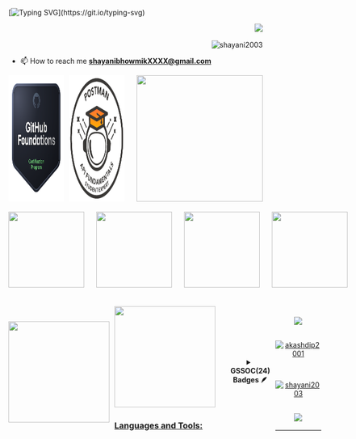 [![Typing SVG](https://readme-typing-svg.herokuapp.com?size=24&width=600&lines=Welcome+To+my+GitHub+Profile+👋!)](https://git.io/typing-svg)

<div align = 'right'>
 <img src = "https://capsule-render.vercel.app/api?type=transparent&fontColor=ff0073&fontStyle=samakaran&text=Shayani%20Bhowmik&height=150&fontSize=80&desc=CSE,%202k26&descAlignY=75&descAlign=82.4"/></div>
 
 
<p align="right"> <img src="https://komarev.com/ghpvc/?username=shayani2003&label=Profile%20views&color=0e75b6&style=flat" alt="shayani2003" /> </p>


- 📫 How to reach me **shayanibhowmikXXXX@gmail.com**

<div style="display: flex; align-items: center; gap: 10px;" align="center">
<!--<h3 align="left">Connect with me:</h3>-->
<a href="https://www.credly.com/badges/7b75cc57-39f9-42a8-9555-6addb86bc244/public_url"><img src="img/github-foundations.png" width="250px" height="250px" /></a>
<a href="https://www.linkedin.com/posts/shayani2003_postman-apis-softwaredevelopment-activity-7264993397545869313-6bck?utm_source=social_share_sheet&utm_medium=member_desktop_web"><img src="img/Postman White badge.png" width="250px" height="250px" /></a> &nbsp;
<a href="https://www.credly.com/badges/9e16502a-2381-4c7d-ade7-cf524fb1d6e2/public_url"><img src="https://github.com/user-attachments/assets/99042298-4cca-44ae-90a0-efa1a28d50d8" width="250px" height="250px" /></a>
</div>
</br>

<div style="display: flex; align-items: center; gap: 10px;" align="center">
<a href="https://www.credly.com/badges/89d62361-394d-4da2-ac1b-8f14bc9feb38/public_url"><img src="https://github.com/user-attachments/assets/572d8c68-cf00-4e86-a676-e83141b113ca" width="150px" height="150px" /></a>&nbsp;
<a href="https://www.credly.com/badges/a2a78c8e-1816-4f6c-bdcb-ba4f267e9909/public_url"><img src="https://github.com/user-attachments/assets/3a5fc32a-11af-4e33-832b-17f1c358bb4a" width="150px" height="150px" /></a>&nbsp;
<a href="https://www.credly.com/badges/a24cd0ed-973e-42f0-8c8b-e320884bdb9d/public_url"><img src="https://github.com/user-attachments/assets/09084435-f2ab-44d4-b46d-ba1ebda86e86" width="150px" height="150px" /></a>&nbsp;
<a href="https://www.credly.com/badges/35277550-a500-4646-bad2-b79d9dc50a85/public_url"><img src="https://github.com/user-attachments/assets/ae19b5c6-7e33-4979-9afd-2fe54a0d2e6d" width="150px" height="150px" /></a>
</div>


<br>
</br>
<div style="display: flex; align-items: center; gap: 10px;" align="center">
<a href="https://www.salesforce.com/trailblazer/shayani2003"><img src="https://github.com/user-attachments/assets/cd3d451a-eabb-44d4-86cc-bb3d022380c6" width="200px" height="200px" />
<a href="https://www.credly.com/badges/a105f828-1e23-4394-bdc2-3bfe9e792bd7/public_url"><img src="https://github.com/user-attachments/assets/07d6c43d-0d81-4dc2-8371-98211c229d76" width="200px" height="200px" />
<p align="left">
</p>

<h3 align="left">Languages and Tools:</h3>
<p align="left"> <a href="https://www.cprogramming.com/" target="_blank" rel="noreferrer"> <img src="https://raw.githubusercontent.com/devicons/devicon/master/icons/c/c-original.svg" alt="c" width="40" height="40"/> </a> <a href="https://www.python.org" target="_blank" rel="noreferrer"> <img src="https://raw.githubusercontent.com/devicons/devicon/master/icons/python/python-original.svg" alt="python" width="40" height="40"/> </a> </p>

---
<details>	
 <summary><b>GSSOC(24) Badges 🪶</b></summary><br>
<div style='display:flex; align-items:center; gap: 10px;' align='center'><a href="https://gssoc.girlscript.tech/leaderboard">
<img src="https://raw.githubusercontent.com/GSSoC24/Postman-Challenge/main/docs/assets/Postman%20White.png" width="100px" height="100px" />
<!--   <img src="https://raw.githubusercontent.com/GSSoC24/Postman-Challenge/main/docs/assets/1.png" width="100px" height="100px" />
  <img src="https://raw.githubusercontent.com/GSSoC24/Postman-Challenge/main/docs/assets/2.png" width="100px" height="100px" />
  <img src="https://raw.githubusercontent.com/GSSoC24/Postman-Challenge/main/docs/assets/3.png" width="100px" height="100px" />
  <img src="https://raw.githubusercontent.com/GSSoC24/Postman-Challenge/main/docs/assets/4.png" width="100px" height="100px" />
  <img src="https://raw.githubusercontent.com/GSSoC24/Postman-Challenge/main/docs/assets/5.png" width="100px" height="100px" />
  <img src="https://raw.githubusercontent.com/GSSoC24/Postman-Challenge/main/docs/assets/6.png" width="105px" height="105px" />
  <img src="https://raw.githubusercontent.com/GSSoC24/Postman-Challenge/main/docs/assets/7.png" width="100px" height="100px" />
  <img src="https://raw.githubusercontent.com/GSSoC24/Postman-Challenge/main/docs/assets/8.png" width="100px" height="100px" />
  <img src="https://raw.githubusercontent.com/GSSoC24/Contributor/refs/heads/main/assets/Code%20Luminary.png" width="105px" height="105px" />
  <img src="https://raw.githubusercontent.com/GSSoC24/Contributor/refs/heads/main/assets/Git%20Explorer.png" width="100px" height="100px" />
  <img src="https://raw.githubusercontent.com/GSSoC24/Contributor/refs/heads/main/assets/Pull%20Expert.png" width="100px" height="100px" /></a> -->
</div>
</details>

<br>

<div align = "center">
<div align= "center"><img src="https://github-readme-stats-mu-dusky.vercel.app/api?username=shayani2003&show_icons=true&theme=radical&count_private=true&include_all_commits=true"&custom_title="My Stats" align = "center"/></div>

<div align="center">
  
<br>
  

<p><img align="center" src="https://github-readme-stats.vercel.app/api/top-langs?username=shayani2003&show_icons=true&locale=en&layout=compact&theme=transparent" alt="akashdip2001" /></p>

<br>

<p><img align="center" src="https://github-readme-streak-stats.herokuapp.com/?user=shayani2003&theme=transparent" alt="shayani2003" /></p>
<br>

<img src="https://user-images.githubusercontent.com/73097560/115834477-dbab4500-a447-11eb-908a-139a6edaec5c.gif">

---

